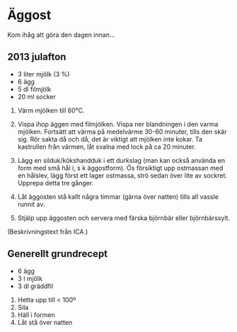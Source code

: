 Äggost
======

Kom ihåg att göra den dagen innan…


2013 julafton
-------------

* 3 liter mjölk (3 %)
* 6 ägg
* 5 dl filmjölk
* 20 ml socker

1. Värm mjölken till 60°C.

2. Vispa ihop äggen med filmjölken. Vispa ner blandningen i den varma mjölken. Fortsätt att värma
   på medelvärme 30-60 minuter, tills den skär sig. Rör sakta då och då, det är viktigt att mjölken
   inte kokar. Ta kastrullen från värmen, låt svalna med lock på ca 20 minuter.

3. Lägg en silduk/kökshandduk i ett durkslag (man kan också använda en form med små hål i, s k
   äggostform).  Ös försiktigt upp ostmassan med en hålslev, lägg först ett lager ostmassa, strö
   sedan över lite av sockret. Upprepa detta tre gånger.

4. Låt äggosten stå kallt några timmar (gärna över natten) tills all vassle runnit av.

5. Stjälp upp äggosten och servera med färska björnbär eller björnbärssylt.

(Beskrivningstext från ICA.)


Generellt grundrecept
---------------------

* 6 ägg
* 3 l mjölk
* 3 dl gräddfil

1. Hetta upp till < 100º
2. Sila
3. Häll i formen
4. Låt stå över natten


